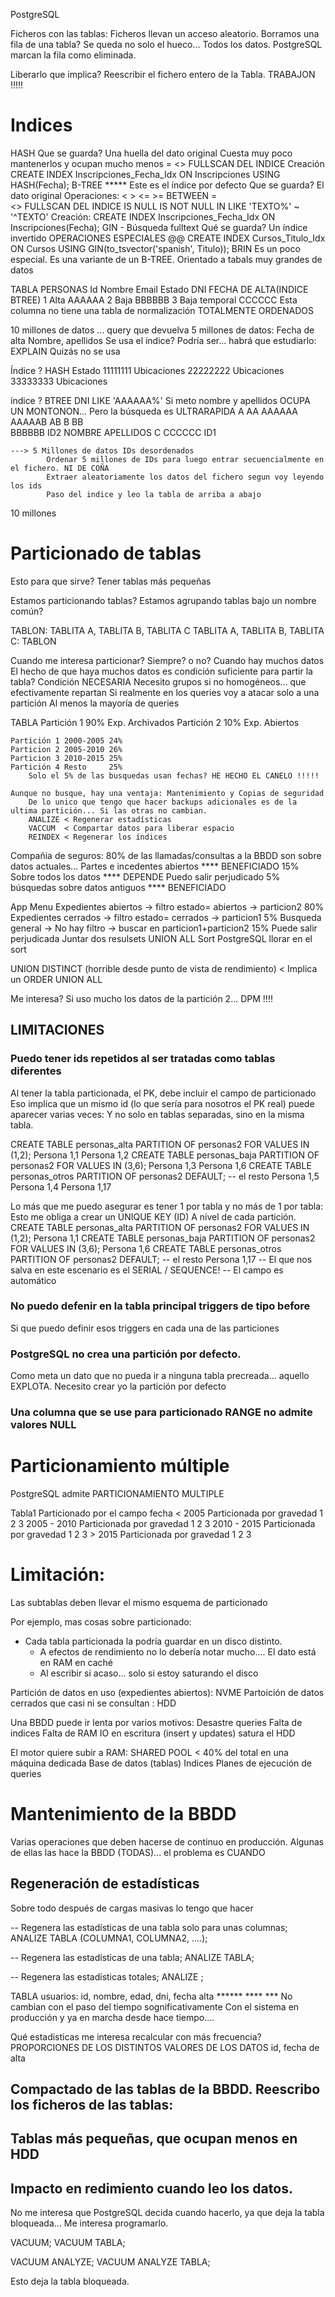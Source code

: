 PostgreSQL

Ficheros con las tablas:
Ficheros llevan un acceso aleatorio.
Borramos una fila de una tabla?
    Se queda no solo el hueco... Todos los datos.
    PostgreSQL marcan la fila como eliminada.
    
Liberarlo que implica? Reescribir el fichero entero de la Tabla. TRABAJON !!!!!

# Indices
HASH
    Que se guarda?
        Una huella del dato original
    Cuesta muy poco mantenerlos y ocupan mucho menos
        = 
        <>  FULLSCAN DEL INDICE
    Creación
        CREATE INDEX Inscripciones_Fecha_Idx ON Inscripciones USING HASH(Fecha);
B-TREE      ***** Este es el índice por defecto
    Que se guarda?
        El dato original
    Operaciones:
        <   >   <=  >=  BETWEEN
        =  
        <>  FULLSCAN DEL INDICE
        IS NULL
        IS NOT NULL
        IN
        LIKE 'TEXTO%'
        ~ '^TEXTO'
    Creación:
        CREATE INDEX Inscripciones_Fecha_Idx ON Inscripciones(Fecha);
GIN -    Búsqueda fulltext
    Qué se guarda?
        Un índice invertido
    OPERACIONES ESPECIALES
        @@
    CREATE INDEX Cursos_Titulo_Idx ON Cursos USING GIN(to_tsvector('spanish', Titulo));
BRIN
    Es un poco especial. Es una variante de un B-TREE.
    Orientado a tabals muy grandes de datos
    
TABLA PERSONAS
Id  Nombre  Email   Estado                          DNI         FECHA DE ALTA(INDICE BTREE)
                        1   Alta                    AAAAAA
                        2   Baja                    BBBBBB
                        3   Baja temporal           CCCCCC
                        Esta columna no tiene una tabla de normalización
TOTALMENTE ORDENADOS


10 millones de datos ... query que devuelva 5 millones de datos:      Fecha de alta
    Nombre, apellidos
Se usa el índice? Podría ser... habrá que estudiarlo: EXPLAIN
    Quizás no se usa


Índice ? HASH Estado
11111111 Ubicaciones
22222222 Ubicaciones
33333333 Ubicaciones

índice ? BTREE DNI          LIKE 'AAAAAA%'          Si meto nombre y apellidos OCUPA UN MONTONON... Pero la búsqueda es ULTRARAPIDA
A
    AA
        AAAAAA
        AAAAAB
    AB
B
    BB                  
        BBBBBB          ID2     NOMBRE APELLIDOS
C
    CCCCCC              ID1
    
    ---> 5 Millones de datos IDs desordenados
            Ordenar 5 millones de IDs para luego entrar secuencialmente en el fichero. NI DE COÑA
            Extraer aleatoriamente los datos del fichero segun voy leyendo los ids
            Paso del indice y leo la tabla de arriba a abajo
    
10 millones


# Particionado de tablas

Esto para que sirve? Tener tablas más pequeñas

Estamos particionando tablas?
Estamos agrupando tablas bajo un nombre común?

TABLON: TABLITA A, TABLITA B, TABLITA C
TABLITA A, TABLITA B, TABLITA C: TABLON


Cuando me interesa particionar? 
Siempre? o no?
    Cuando hay muchos datos
    El hecho de que haya muchos datos es condición suficiente para partir la tabla? Condición NECESARIA
        Necesito grupos si no homogéneos... que efectivamente repartan
    Si realmente en los queries voy a atacar solo a una partición
        Al menos la mayoría de queries

TABLA 
    Partición 1 90% Exp. Archivados
    Partición 2 10% Exp. Abiertos
 
    Partición 1 2000-2005 24%
    Particion 2 2005-2010 26%
    Particion 3 2010-2015 25%
    Partición 4 Resto     25%
        Solo el 5% de las busquedas usan fechas? HE HECHO EL CANELO !!!!!
    
    Aunque no busque, hay una ventaja: Mantenimiento y Copias de seguridad
        De lo unico que tengo que hacer backups adicionales es de la ultima partición... Si las otras no cambian.
        ANALIZE < Regenerar estadísticas
        VACCUM  < Compartar datos para liberar espacio
        REINDEX < Regenerar los índices

Compañia de seguros:
    80% de las llamadas/consultas a la BBDD son sobre datos actuales... Partes e incedentes abiertos **** BENEFICIADO
    15% Sobre todos los datos                                                                        **** DEPENDE
                        Puedo salir perjudicado
     5% búsquedas sobre datos antiguos                                                               **** BENEFICIADO


App
    Menu
        Expedientes abiertos    -> filtro estado= abiertos -> particion2
            80%
        Expedientes cerrados    -> filtro estado= cerrados -> particion1
            5%
        Busqueda general        -> No hay filtro -> buscar en particion1+particion2
            15%
                Puede salir perjudicada
                    Juntar dos resulsets UNION ALL
                Sort
                    PostgreSQL llorar en el sort

UNION       DISTINCT (horrible desde punto de vista de rendimiento) < Implica un ORDER
UNION ALL


Me interesa?
    Si uso mucho los datos de la partición 2... DPM !!!!


## LIMITACIONES

### Puedo tener ids repetidos al ser tratadas como tablas diferentes

Al tener la tabla particionada, el PK, debe incluir el campo de particionado
Eso implica que un mismo id (lo que sería para nosotros el PK real) puede aparecer varias veces:
Y no solo en tablas separadas, sino en la misma tabla.

CREATE TABLE personas_alta PARTITION OF personas2 FOR VALUES IN (1,2);
Persona 1,1
Persona 1,2
CREATE TABLE personas_baja PARTITION OF personas2 FOR VALUES IN (3,6);
Persona 1,3
Persona 1,6
CREATE TABLE personas_otros PARTITION OF personas2 DEFAULT; -- el resto
Persona 1,5
Persona 1,4
Persona 1,17

Lo más que me puedo asegurar es tener 1 por tabla y no más de 1 por tabla:
Esto me obliga a crear un UNIQUE KEY (ID) A nivel de cada partición.
CREATE TABLE personas_alta PARTITION OF personas2 FOR VALUES IN (1,2);
Persona 1,1
CREATE TABLE personas_baja PARTITION OF personas2 FOR VALUES IN (3,6);
Persona 1,6
CREATE TABLE personas_otros PARTITION OF personas2 DEFAULT; -- el resto
Persona 1,17
-- El que nos salva en este escenario es el SERIAL / SEQUENCE!
-- El campo es automático

### No puedo defenir en la tabla principal triggers de tipo before

Si que puedo definir esos triggers en cada una de las particiones

### PostgreSQL no crea una partición por defecto.

Como meta un dato que no pueda ir a ninguna tabla precreada... aquello EXPLOTA.
Necesito crear yo la partición por defecto

### Una columna que se use para particionado RANGE no admite valores NULL

# Particionamiento múltiple

PostgreSQL admite PARTICIONAMIENTO MULTIPLE

Tabla1 Particionado por el campo fecha
    < 2005 Particionada por gravedad
        1
        2
        3
    2005 - 2010  Particionada por gravedad
        1
        2
        3
    2010 - 2015 Particionada por gravedad
        1
        2
        3
    > 2015 Particionada por gravedad
        1
        2
        3
        
# Limitación:
Las subtablas deben llevar el mismo esquema de particionado


Por ejemplo, mas cosas sobre particionado:
- Cada tabla particionada la podría guardar en un disco distinto.
    - A efectos de rendimiento no lo debería notar mucho.... El dato está en RAM en caché
    - Al escribir si acaso... solo si estoy saturando el disco

Partición de datos en uso (expedientes abiertos):       NVME
Partoición de datos cerrados que casi ni se consultan : HDD

Una BBDD puede ir lenta por varios motivos:
    Desastre queries
    Falta de indices
    Falta de RAM
    IO en escritura (insert y updates) satura el HDD

El motor quiere subir a RAM: SHARED POOL < 40% del total en una máquina dedicada
    Base de datos (tablas)
    Indices
    Planes de ejecución de queries



# Mantenimiento de la BBDD

Varias operaciones que deben hacerse de continuo en producción. 
Algunas de ellas las hace la BBDD (TODAS)... el problema es CUANDO

## Regeneración de estadísticas

Sobre todo después de cargas masivas lo tengo que hacer

-- Regenera las estadísticas de una tabla solo para unas columnas;
ANALIZE TABLA (COLUMNA1, COLUMNA2, ....);

-- Regenera las estadísticas de una tabla;
ANALIZE TABLA;

-- Regenera las estadísticas totales;
ANALIZE ;
    

TABLA usuarios:
id, nombre, edad, dni, fecha alta
    ******  ****  ***  No cambian con el paso del tiempo sognificativamente
Con el sistema en producción y ya en marcha desde hace tiempo....

Qué estadisticas me interesa recalcular con más frecuencia? PROPORCIONES DE LOS DISTINTOS VALORES DE LOS DATOS
id, fecha de alta

## Compactado de las tablas de la BBDD. Reescribo los ficheros de las tablas:
## Tablas más pequeñas, que ocupan menos en HDD
## Impacto en redimiento cuando leo los datos.

No me interesa que PostgreSQL decida cuando hacerlo, ya que deja la tabla bloqueada... Me interesa programarlo.

VACUUM;
VACUUM TABLA;

VACUUM ANALYZE;
VACUUM ANALYZE TABLA;

Esto deja la tabla bloqueada.

